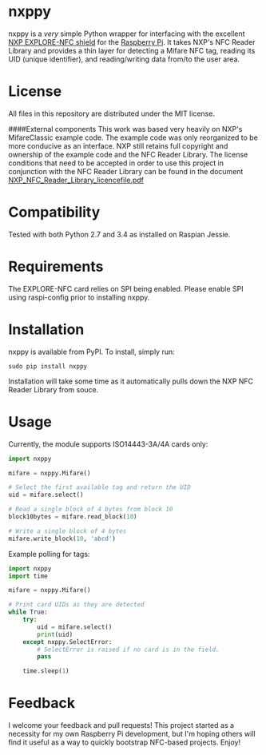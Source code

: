 nxppy
=====
nxppy is a *very* simple Python wrapper for interfacing with the excellent [NXP EXPLORE-NFC shield](http://uk.farnell.com/nxp-explore-nfc) for the [Raspberry Pi](http://www.raspberrypi.org/).  It takes NXP's NFC Reader Library and provides a thin layer for detecting a Mifare NFC tag, reading its UID (unique identifier), and reading/writing data from/to the user area.

License
=====
All files in this repository are distributed under the MIT license.

####External components
This work was based very heavily on NXP's MifareClassic example code. The example code was only reorganized to be more conducive as an interface. NXP still retains full copyright and ownership of the example code and the NFC Reader Library. The license conditions that need to be accepted in order to use this project in conjunction with the NFC Reader Library can be found in the document [NXP_NFC_Reader_Library_licencefile.pdf](https://github.com/Schoberm/nxppy/blob/master/NXP_NFC_Reader_Library_licencefile.pdf)

Compatibility
=====
Tested with both Python 2.7 and 3.4 as installed on Raspian Jessie.

Requirements
=====
The EXPLORE-NFC card relies on SPI being enabled. Please enable SPI using raspi-config prior to installing nxppy.

Installation
=====
nxppy is available from PyPI.  To install, simply run:

```
sudo pip install nxppy
```

Installation will take some time as it automatically pulls down the NXP NFC Reader Library from souce.

Usage
=====
Currently, the module supports ISO14443-3A/4A cards only:

```python
import nxppy

mifare = nxppy.Mifare()

# Select the first available tag and return the UID
uid = mifare.select()

# Read a single block of 4 bytes from block 10
block10bytes = mifare.read_block(10)

# Write a single block of 4 bytes
mifare.write_block(10, 'abcd')
```

Example polling for tags:

```python
import nxppy
import time

mifare = nxppy.Mifare()

# Print card UIDs as they are detected
while True:
    try:
        uid = mifare.select()
        print(uid)
    except nxppy.SelectError:
        # SelectError is raised if no card is in the field.
        pass

    time.sleep(1)
```

Feedback
=====
I welcome your feedback and pull requests!  This project started as a necessity for my own Raspberry Pi development, but I'm hoping others will find it useful as a way to quickly bootstrap NFC-based projects.  Enjoy!
